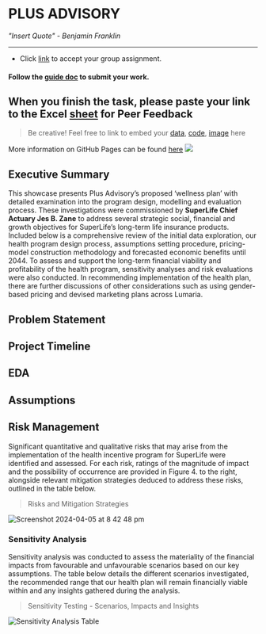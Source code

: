 # PLUS ADVISORY

_"Insert Quote" - Benjamin Franklin_

---
>
* Click [link](https://classroom.github.com/a/biNKOeX_) to accept your group assignment.

#### Follow the [guide doc](doc1.pdf) to submit your work. 

When you finish the task, please paste your link to the Excel [sheet](https://unsw-my.sharepoint.com/:x:/g/personal/z5096423_ad_unsw_edu_au/ETIxmQ6pESRHoHPt-PUleR4BuN0_ghByf7TsfSfgDaBhVg?rtime=GAd2OFNM3Eg) for Peer Feedback
---
>Be creative! Feel free to link to embed your [data](2024-srcsc-superlife-inforce-dataset-part1.csv), [code](sample-data-clean.ipynb), [image](unsw.png) here

More information on GitHub Pages can be found [here](https://pages.github.com/)
![](Actuarial.gif)

## Executive Summary
This showcase presents Plus Advisory’s proposed ‘wellness plan’ with detailed examination into the program design, modelling and evaluation process. These investigations were commissioned by **SuperLife Chief Actuary Jes B. Zane** to address several strategic social, financial and growth objectives for SuperLife’s long-term life insurance products. Included below is a comprehensive review of the initial data exploration, our health program design process, assumptions setting procedure, pricing-model construction methodology and forecasted economic benefits until 2044. To assess and support the long-term financial viability and profitability of the health program, sensitivity analyses and risk evaluations were also conducted. In recommending implementation of the health plan, there are further discussions of other considerations such as using gender-based pricing and devised marketing plans across Lumaria.

## Problem Statement

## Project Timeline

## EDA

## Assumptions

## Risk Management
Significant quantitative and qualitative risks that may arise from the implementation of the health incentive program for SuperLife were identified and assessed. For each risk, ratings of the magnitude of impact and the possibility of occurrence are provided in Figure 4. to the right, alongside relevant mitigation strategies deduced to address these risks, outlined in the table below.

> Risks and Mitigation Strategies

![Screenshot 2024-04-05 at 8 42 48 pm](https://github.com/Actuarial-Control-Cycle-T1-2024/group-page-showcase-cc2024/assets/165151626/9731c6ef-58f1-4502-be90-ccf12f5fdcb1)

### Sensitivity Analysis
Sensitivity analysis was conducted to assess the materiality of the financial impacts from favourable and unfavourable scenarios based on our key assumptions. The table below details the different scenarios investigated, the recommended range that our health plan will remain financially viable within and any insights gathered during the analysis.

> Sensitivity Testing - Scenarios, Impacts and Insights

![Sensitivity Analysis Table](https://github.com/Actuarial-Control-Cycle-T1-2024/group-page-showcase-cc2024/assets/165151626/5d36d746-417d-43d1-98c7-21b328d39f65)
